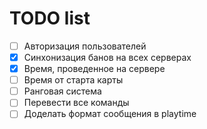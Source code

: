 # TODO list

- [ ] Авторизация пользователей
- [x] Синхонизация банов на всех серверах
- [x] Время, проведенное на сервере
- [ ] Время от старта карты
- [ ] Ранговая система
- [ ] Перевести все команды
- [ ] Доделать формат сообщения в playtime